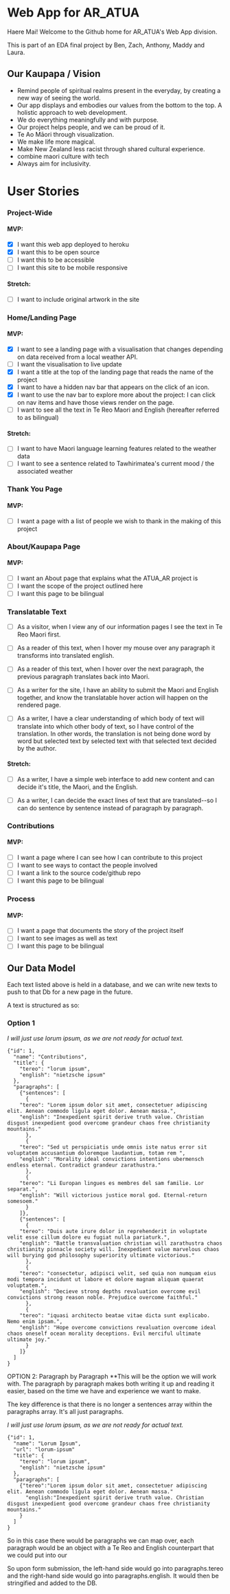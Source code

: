 # Web App for AR_ATUA

Haere Mai! Welcome to the Github home for AR_ATUA's Web App division.

This is part of an EDA final project by Ben, Zach, Anthony, Maddy and Laura.

## Our Kaupapa / Vision
- Remind people of spiritual realms present in the everyday, by creating a new way of seeing the world.
- Our app displays and embodies our values from the bottom to the top.  A holistic approach to web development.
- We do everything meaningfully and with purpose.
- Our project helps people, and we can be proud of it.
- Te Ao Māori through visualization.
- We make life more magical.
- Make New Zealand less racist through shared cultural experience.
- combine maori culture with tech
- Always aim for inclusivity.


# User Stories

### Project-Wide

#### MVP:
* [x] I want this web app deployed to heroku
* [x] I want this to be open source
* [ ] I want this to be accessible
* [ ] I want this site to be mobile responsive

#### Stretch:
* [ ] I want to include original artwork in the site

### Home/Landing Page

#### MVP:
* [x] I want to see a landing page with a visualisation that changes depending on data received from a local weather API.
* [ ] I want the visualisation to live update
* [x] I want a title at the top of the landing page that reads the name of the project
* [x] I want to have a hidden nav bar that appears on the click of an icon.
* [x] I want to use the nav bar to explore more about the project: I can click on nav items and have those views render on the page.
* [ ] I want to see all the text in Te Reo Maori and English (hereafter referred to as bilingual)

#### Stretch:
* [ ] I want to have Maori language learning features related to the weather data
* [ ] I want to see a sentence related to Tawhirimatea's current mood / the associated weather

### Thank You Page

#### MVP:
* [ ] I want a page with a list of people we wish to thank in the making of this project

### About/Kaupapa Page

#### MVP:
* [ ] I want an About page that explains what the ATUA_AR project is
* [ ] I want the scope of the project outlined here
* [ ] I want this page to be bilingual

### Translatable Text

* [ ] As a visitor, when I view any of our information pages I see the text in Te Reo Maori first.
* [ ] As a reader of this text, when I hover my mouse over any paragraph it transforms into translated english.
* [ ] As a reader of this text, when I hover over the next paragraph, the previous paragraph translates back into Maori.

* [ ] As a writer for the site, I have an ability to submit the Maori and English together, and know the translatable hover action will happen on the rendered page.
* [ ] As a writer, I have a clear understanding of which body of text will translate into which other body of text, so I have control of the translation.  In other words, the translation is not being done word by word but selected text by selected text with that selected text decided by the author.

#### Stretch:
* [ ] As a writer, I have a simple web interface to add new content and can decide it's title, the Maori, and the English.
* [ ] As a writer, I can decide the exact lines of text that are translated--so I can do sentence by sentence instead of paragraph by paragraph.


### Contributions

#### MVP:
* [ ] I want a page where I can see how I can contribute to this project
* [ ] I want to see ways to contact the people involved
* [ ] I want a link to the source code/github repo
* [ ] I want this page to be bilingual  

### Process

#### MVP:
* [ ] I want a page that documents the story of the project itself
* [ ] I want to see images as well as text
* [ ] I want this page to be bilingual

## Our Data Model

Each text listed above is held in a database, and we can write new texts to push to that Db for a new page in the future.  

A text is structured as so:

### Option 1
_I will just use lorum ipsum, as we are not ready for actual text._
```
{"id": 1,
  "name": "Contributions",
  "title": {
    "tereo": "lorum ipsum",
    "english": "nietzsche ipsum"
  },
  "paragraphs": [
    {"sentences": [
      {
	"tereo": "Lorem ipsum dolor sit amet, consectetuer adipiscing elit. Aenean commodo ligula eget dolor. Aenean massa.",
	"english": "Inexpedient spirit derive truth value. Christian disgust inexpedient good overcome grandeur chaos free christianity mountains."
      },
      {
	"tereo": "Sed ut perspiciatis unde omnis iste natus error sit voluptatem accusantium doloremque laudantium, totam rem ",
	"english": "Morality ideal convictions intentions ubermensch endless eternal. Contradict grandeur zarathustra."
      },
      {
	"tereo": "Li Europan lingues es membres del sam familie. Lor separat.",
	"english": "Will victorious justice moral god. Eternal-return somesoem."
      }
    ]},
    {"sentences": [
      {
	"tereo": "Duis aute irure dolor in reprehenderit in voluptate velit esse cillum dolore eu fugiat nulla pariaturk.",
	"english": "Battle transvaluation christian will zarathustra chaos christianity pinnacle society will. Inexpedient value marvelous chaos will burying god philosophy superiority ultimate victorious."
      },
      {
	"tereo": "consectetur, adipisci velit, sed quia non numquam eius modi tempora incidunt ut labore et dolore magnam aliquam quaerat voluptatem.",
	"english": "Decieve strong depths revaluation overcome evil convictions strong reason noble. Prejudice overcome faithful."
      },
      {
	"tereo": "iquasi architecto beatae vitae dicta sunt explicabo. Nemo enim ipsam.",
	"english": "Hope overcome convictions revaluation overcome ideal chaos oneself ocean morality deceptions. Evil merciful ultimate ultimate joy."
      }
    ]}
  ]
}

```       
OPTION 2: Paragraph by Paragraph
**This will be the option we will work with.  The paragraph by paragraph makes both writing it up and reading it easier, based on the time we have and experience we want to make.

The key difference is that there is no longer a sentences array within the paragraphs array.  It's all just paragraphs.

_I will just use lorum ipsum, as we are not ready for actual text._
```
{"id": 1,
  "name": "Lorum Ipsum",
  "url": "lorum-ipsum"
  "title": {
    "tereo": "lorum ipsum",
    "english": "nietzsche ipsum"
  },
  "paragraphs": [
    {"tereo":"Lorem ipsum dolor sit amet, consectetuer adipiscing elit. Aenean commodo ligula eget dolor. Aenean massa."
      "english:"Inexpedient spirit derive truth value. Christian disgust inexpedient good overcome grandeur chaos free christianity mountains."
    }
  ]
}

```       
So in this case there would be paragraphs we can map over, each paragraph would be an object with a Te Reo and English counterpart that we could put into our <spans>

So upon form submission, the left-hand side would go into paragraphs.tereo and the right-hand side would go into paragraphs.english.  It would then be stringified and added to the DB.


